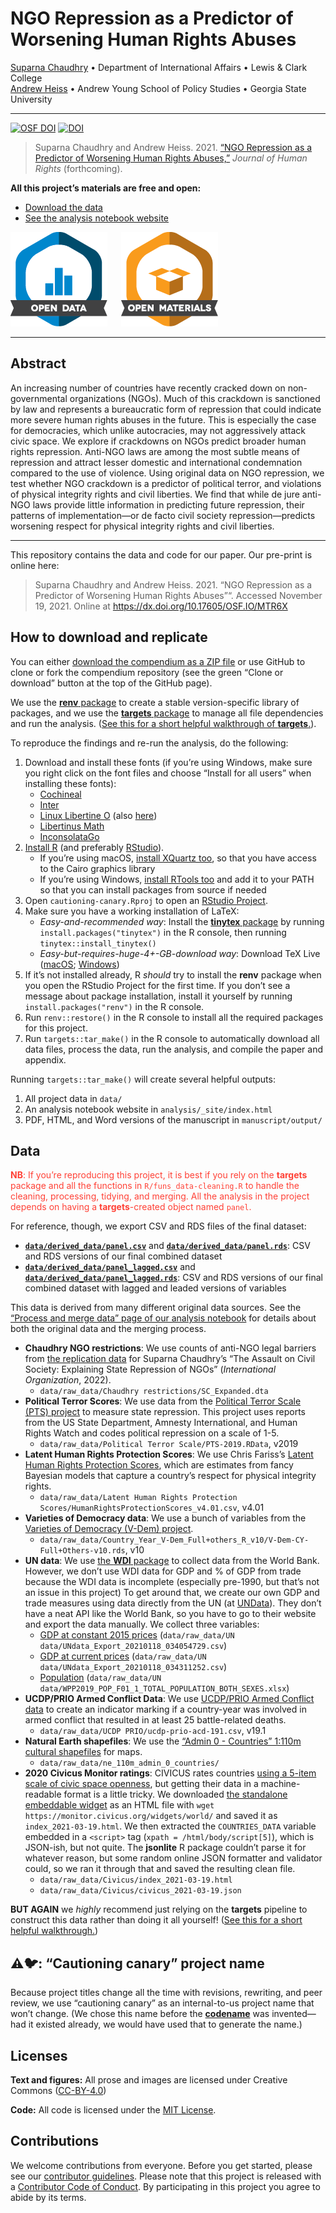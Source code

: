 
<!-- README.md is generated from README.Rmd. Please edit that file -->

# NGO Repression as a Predictor of Worsening Human Rights Abuses

[Suparna Chaudhry](http://www.suparnachaudhry.com/) • Department of
International Affairs • Lewis & Clark College  
[Andrew Heiss](https://www.andrewheiss.com/) • Andrew Young School of
Policy Studies • Georgia State University

------------------------------------------------------------------------

[![OSF
DOI](https://img.shields.io/badge/OSF-10.17605%2FOSF.IO%2FMTR6X-blue)](https://dx.doi.org/10.17605/OSF.IO/MTR6X)
[![DOI](https://zenodo.org/badge/DOI/10.5281/zenodo.5715402.svg)](https://doi.org/10.5281/zenodo.5715402)

> Suparna Chaudhry and Andrew Heiss. 2021. [“NGO Repression as a
> Predictor of Worsening Human Rights
> Abuses,”](https://doi.org/10.1177/0899764020971045) *Journal of Human
> Rights* (forthcoming).

**All this project’s materials are free and open:**

-   [Download the data](#data)
-   [See the analysis notebook
    website](https://stats.andrewheiss.com/cautioning-canary/)

![Open data](img/data_large_color.png)  
![Open](img/materials_large_color.png)

------------------------------------------------------------------------

## Abstract

An increasing number of countries have recently cracked down on
non-governmental organizations (NGOs). Much of this crackdown is
sanctioned by law and represents a bureaucratic form of repression that
could indicate more severe human rights abuses in the future. This is
especially the case for democracies, which unlike autocracies, may not
aggressively attack civic space. We explore if crackdowns on NGOs
predict broader human rights repression. Anti-NGO laws are among the
most subtle means of repression and attract lesser domestic and
international condemnation compared to the use of violence. Using
original data on NGO repression, we test whether NGO crackdown is a
predictor of political terror, and violations of physical integrity
rights and civil liberties. We find that while de jure anti-NGO laws
provide little information in predicting future repression, their
patterns of implementation—or de facto civil society repression—predicts
worsening respect for physical integrity rights and civil liberties.

------------------------------------------------------------------------

This repository contains the data and code for our paper. Our pre-print
is online here:

> Suparna Chaudhry and Andrew Heiss. 2021. “NGO Repression as a
> Predictor of Worsening Human Rights Abuses”“. Accessed November 19,
> 2021. Online at <https://dx.doi.org/10.17605/OSF.IO/MTR6X>

## How to download and replicate

You can either [download the compendium as a ZIP
file](/archive/master.zip) or use GitHub to clone or fork the compendium
repository (see the green “Clone or download” button at the top of the
GitHub page).

We use the [**renv**
package](https://rstudio.github.io/renv/articles/renv.html) to create a
stable version-specific library of packages, and we use the [**targets**
package](https://docs.ropensci.org/targets/) to manage all file
dependencies and run the analysis. ([See this for a short helpful
walkthrough of
**targets**.](https://books.ropensci.org/targets/walkthrough.html)).

To reproduce the findings and re-run the analysis, do the following:

1.  Download and install these fonts (if you’re using Windows, make sure
    you right click on the font files and choose “Install for all users”
    when installing these fonts):
    -   [Cochineal](https://fontesk.com/cochineal-typeface/)
    -   [Inter](https://fonts.google.com/specimen/Inter)
    -   [Linux Libertine
        O](https://www.cufonfonts.com/font/linux-libertine-o) (also
        [here](https://sourceforge.net/projects/linuxlibertine/))
    -   [Libertinus Math](https://github.com/alerque/libertinus)
    -   [InconsolataGo](https://github.com/ryanoasis/nerd-fonts/tree/master/patched-fonts/InconsolataGo)
2.  [Install R](https://cloud.r-project.org/) (and preferably
    [RStudio](https://www.rstudio.com/products/rstudio/download/#download)).
    -   If you’re using macOS, [install XQuartz
        too](https://www.xquartz.org/), so that you have access to the
        Cairo graphics library
    -   If you’re using Windows, [install RTools
        too](https://cran.r-project.org/bin/windows/Rtools/) and add it
        to your PATH so that you can install packages from source if
        needed
3.  Open `cautioning-canary.Rproj` to open an [RStudio
    Project](https://r4ds.had.co.nz/workflow-projects.html).
4.  Make sure you have a working installation of LaTeX:
    -   *Easy-and-recommended way*: Install the [**tinytex**
        package](https://yihui.org/tinytex/) by running
        `install.packages("tinytex")` in the R console, then running
        `tinytex::install_tinytex()`
    -   *Easy-but-requires-huge-4+-GB-download way*: Download TeX Live
        ([macOS](http://www.tug.org/mactex/);
        [Windows](https://miktex.org/))
5.  If it’s not installed already, R *should* try to install the
    **renv** package when you open the RStudio Project for the first
    time. If you don’t see a message about package installation, install
    it yourself by running `install.packages("renv")` in the R console.
6.  Run `renv::restore()` in the R console to install all the required
    packages for this project.
7.  Run `targets::tar_make()` in the R console to automatically download
    all data files, process the data, run the analysis, and compile the
    paper and appendix.

Running `targets::tar_make()` will create several helpful outputs:

1.  All project data in `data/`
2.  An analysis notebook website in `analysis/_site/index.html`
3.  PDF, HTML, and Word versions of the manuscript in
    `manuscript/output/`

## Data

<div style="color:#FF4136">

**NB**: If you’re reproducing this project, it is best if you rely on
the **targets** package and all the functions in
`R/funs_data-cleaning.R` to handle the cleaning, processing, tidying,
and merging. All the analysis in the project depends on having a
**targets**-created object named `panel`.

</div>

For reference, though, we export CSV and RDS files of the final dataset:

-   [**`data/derived_data/panel.csv`**](data/derived_data/panel.csv) and
    [**`data/derived_data/panel.rds`**](data/derived_data/panel.rds):
    CSV and RDS versions of our final combined dataset
-   [**`data/derived_data/panel_lagged.csv`**](data/derived_data/panel_lagged.csv)
    and
    [**`data/derived_data/panel_lagged.rds`**](data/derived_data/panel_lagged.rds):
    CSV and RDS versions of our final combined dataset with lagged and
    leaded versions of variables

This data is derived from many different original data sources. See the
[“Process and merge data” page of our analysis
notebook](https://stats.andrewheiss.com/cautioning-canary/01_data-overview.html)
for details about both the original data and the merging process.

-   **Chaudhry NGO restrictions**: We use counts of anti-NGO legal
    barriers from [the replication
    data](https://doi.org/10.7910/DVN/JHOGNX) for Suparna Chaudhry’s
    “The Assault on Civil Society: Explaining State Repression of NGOs”
    (*International Organization*, 2022).
    -   `data/raw_data/Chaudhry restrictions/SC_Expanded.dta`
-   **Political Terror Scores**: We use data from the [Political Terror
    Scale (PTS) project](http://www.politicalterrorscale.org/) to
    measure state repression. This project uses reports from the US
    State Department, Amnesty International, and Human Rights Watch and
    codes political repression on a scale of 1-5.
    -   `data/raw_data/Political Terror Scale/PTS-2019.RData`, v2019
-   **Latent Human Rights Protection Scores**: We use Chris Fariss’s
    [Latent Human Rights Protection
    Scores](https://doi.org/10.7910/DVN/RQ85GK), which are estimates
    from fancy Bayesian models that capture a country’s respect for
    physical integrity rights.
    -   `data/raw_data/Latent Human Rights Protection Scores/HumanRightsProtectionScores_v4.01.csv`,
        v4.01
-   **Varieties of Democracy data**: We use a bunch of variables from
    the [Varieties of Democracy (V-Dem)
    project](https://www.v-dem.net/en/).
    -   `data/raw_data/Country_Year_V-Dem_Full+others_R_v10/V-Dem-CY-Full+Others-v10.rds`,
        v10
-   **UN data**: We use [the **WDI**
    package](https://vincentarelbundock.github.io/WDI/) to collect data
    from the World Bank. However, we don’t use WDI data for GDP and % of
    GDP from trade because the WDI data is incomplete (especially
    pre-1990, but that’s not an issue in this project) To get around
    that, we create our own GDP and trade measures using data directly
    from the UN (at [UNData](https://data.un.org/)). They don’t have a
    neat API like the World Bank, so you have to go to their website and
    export the data manually. We collect three variables:
    -   [GDP at constant 2015
        prices](http://data.un.org/Data.aspx?q=gdp&d=SNAAMA&f=grID%3a102%3bcurrID%3aUSD%3bpcFlag%3a0)
        (`data/raw_data/UN data/UNdata_Export_20210118_034054729.csv`)
    -   [GDP at current
        prices](http://data.un.org/Data.aspx?q=gdp&d=SNAAMA&f=grID%3a101%3bcurrID%3aUSD%3bpcFlag%3a0)
        (`data/raw_data/UN data/UNdata_Export_20210118_034311252.csv`)
    -   [Population](https://population.un.org/wpp/Download/Standard/Population/)
        (`data/raw_data/UN data/WPP2019_POP_F01_1_TOTAL_POPULATION_BOTH_SEXES.xlsx`)
-   **UCDP/PRIO Armed Conflict Data**: We use [UCDP/PRIO Armed Conflict
    data](https://ucdp.uu.se/downloads/index.html#armedconflict) to
    create an indicator marking if a country-year was involved in armed
    conflict that resulted in at least 25 battle-related deaths.
    -   `data/raw_data/UCDP PRIO/ucdp-prio-acd-191.csv`, v19.1
-   **Natural Earth shapefiles**: We use the [“Admin 0 - Countries”
    1:110m cultural
    shapefiles](https://www.naturalearthdata.com/downloads/110m-cultural-vectors/)
    for maps.
    -   `data/raw_data/ne_110m_admin_0_countries/`
-   **2020 Civicus Monitor ratings**: CIVICUS rates countries [using a
    5-item scale of civic space
    openness](https://monitor.civicus.org/widgets/world/), but getting
    their data in a machine-readable format is a little tricky. We
    downloaded [the standalone embeddable
    widget](https://monitor.civicus.org/widgets/world/) as an HTML file
    with `wget https://monitor.civicus.org/widgets/world/` and saved it
    as `index_2021-03-19.html`. We then extracted the `COUNTRIES_DATA`
    variable embedded in a `<script>` tag
    (`xpath = /html/body/script[5]`), which is JSON-ish, but not quite.
    The **jsonlite** R package couldn’t parse it for whatever reason,
    but some random online JSON formatter and validator could, so we ran
    it through that and saved the resulting clean file.
    -   `data/raw_data/Civicus/index_2021-03-19.html`
    -   `data/raw_data/Civicus/civicus_2021-03-19.json`

**BUT AGAIN** we *highly* recommend just relying on the **targets**
pipeline to construct this data rather than doing it all yourself! ([See
this for a short helpful
walkthrough.](https://books.ropensci.org/targets/walkthrough.html))

## ⚠️🐦: “Cautioning canary” project name

Because project titles change all the time with revisions, rewriting,
and peer review, we use “cautioning canary” as an internal-to-us project
name that won’t change. (We chose this name before the
[**codename**](http://svmiller.com/codename/) was invented—had it
existed already, we would have used that to generate the name.)

## Licenses

**Text and figures:** All prose and images are licensed under Creative
Commons ([CC-BY-4.0](http://creativecommons.org/licenses/by/4.0/))

**Code:** All code is licensed under the [MIT License](LICENSE.md).

## Contributions

We welcome contributions from everyone. Before you get started, please
see our [contributor guidelines](CONTRIBUTING.md). Please note that this
project is released with a [Contributor Code of Conduct](CONDUCT.md). By
participating in this project you agree to abide by its terms.
